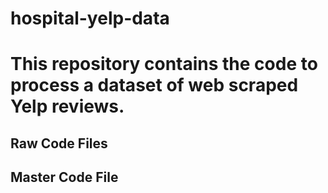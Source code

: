 # hospital-yelp-data

# This repository contains the code to process a dataset of web scraped Yelp reviews.

## Raw Code Files 


## Master Code File 
